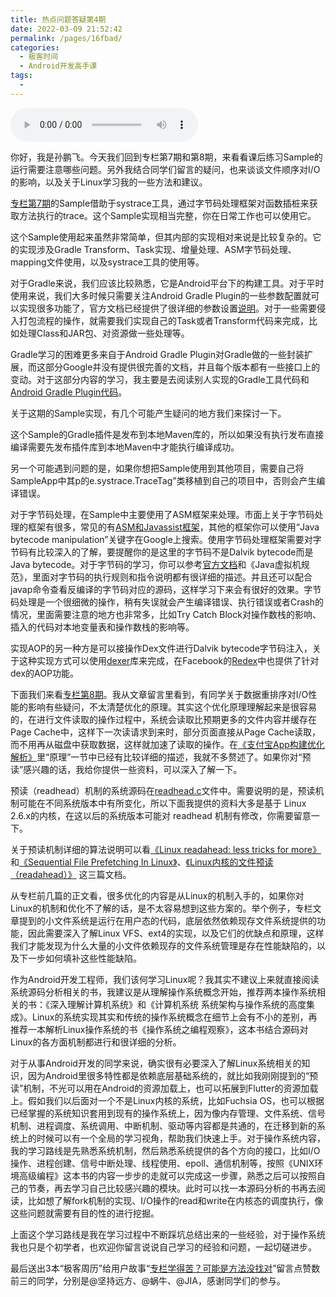 ```yaml
---
title: 热点问题答疑第4期
date: 2022-03-09 21:52:42
permalink: /pages/16fbad/
categories:
  - 极客时间
  - Android开发高手课
tags:
  - 
---
```

<audio title="练习Sample跑起来.热点问题答疑第4期" src="https://static001.geekbang.org/resource/audio/4a/04/4a0b0d36eab51f49f932bb3a72102704.mp3" controls="controls"></audio> 
<p>你好，我是孙鹏飞。今天我们回到专栏第7期和第8期，来看看课后练习Sample的运行需要注意哪些问题。另外我结合同学们留言的疑问，也来谈谈文件顺序对I/O的影响，以及关于Linux学习我的一些方法和建议。</p><p><a href="http://time.geekbang.org/column/article/73651">专栏第7期</a>的Sample借助于systrace工具，通过字节码处理框架对函数插桩来获取方法执行的trace。这个Sample实现相当完整，你在日常工作也可以使用它。</p><p>这个Sample使用起来虽然非常简单，但其内部的实现相对来说是比较复杂的。它的实现涉及Gradle Transform、Task实现、增量处理、ASM字节码处理、mapping文件使用，以及systrace工具的使用等。</p><p>对于Gradle来说，我们应该比较熟悉，它是Android平台下的构建工具。对于平时使用来说，我们大多时候只需要关注Android Gradle Plugin的一些参数配置就可以实现很多功能了，官方文档已经提供了很详细的参数设置<a href="https://developer.android.com/studio/build/?hl=zh-cn">说明</a>。对于一些需要侵入打包流程的操作，就需要我们实现自己的Task或者Transform代码来完成，比如处理Class和JAR包、对资源做一些处理等。</p><p>Gradle学习的困难更多来自于Android Gradle Plugin对Gradle做的一些封装扩展，而这部分Google并没有提供很完善的文档，并且每个版本都有一些接口上的变动。对于这部分内容的学习，我主要是去阅读别人实现的Gradle工具代码和<a href="https://android.googlesource.com/platform/tools/base/+/studio-3.2.1/build-system/">Android Gradle Plugin代码</a>。</p><!-- [[[read_end]]] --><p>关于这期的Sample实现，有几个可能产生疑问的地方我们来探讨一下。</p><p>这个Sample的Gradle插件是发布到本地Maven库的，所以如果没有执行发布直接编译需要先发布插件库到本地Maven中才能执行编译成功。</p><p>另一个可能遇到问题的是，如果你想把Sample使用到其他项目，需要自己将SampleApp中其p的e.systrace.TraceTag”类移植到自己的项目中，否则会产生编译错误。</p><p>对于字节码处理，在Sample中主要使用了ASM框架来处理。市面上关于字节码处理的框架有很多，常见的有<a href="https://www.infoq.cn/article/Living-Matrix-Bytecode-Manipulation">ASM和Javassist框架</a>，其他的框架你可以使用“Java bytecode manipulation”关键字在Google上搜索。使用字节码处理框架需要对字节码有比较深入的了解，要提醒你的是这里的字节码不是Dalvik bytecode而是Java bytecode。对于字节码的学习，你可以参考<a href="https://docs.oracle.com/javase/specs/jvms/se8/html/index.html">官方文档</a>和《Java虚拟机规范》，里面对字节码的执行规则和指令说明都有很详细的描述。并且还可以配合javap命令查看反编译的字节码对应的源码，这样学习下来会有很好的效果。字节码处理是一个很细微的操作，稍有失误就会产生编译错误、执行错误或者Crash的情况，里面需要注意的地方也非常多，比如Try Catch Block对操作数栈的影响、插入的代码对本地变量表和操作数栈的影响等。</p><p>实现AOP的另一种方是可以接操作Dex文件进行Dalvik bytecode字节码注入，关于这种实现方式可以使用<a href="https://android.googlesource.com/platform/tools/dexter/">dexer</a>库来完成，在Facebook的<a href="https://github.com/facebook/redex">Redex</a>中也提供了针对dex的AOP功能。</p><p>下面我们来看<a href="http://time.geekbang.org/column/article/74044">专栏第8期</a>。我从文章留言里看到，有同学关于数据重排序对I/O性能的影响有些疑问，不太清楚优化的原理。其实这个优化原理理解起来是很容易的，在进行文件读取的操作过程中，系统会读取比预期更多的文件内容并缓存在Page Cache中，这样下一次读请求到来时，部分页面直接从Page Cache读取，而不用再从磁盘中获取数据，这样就加速了读取的操作。在<a href="https://mp.weixin.qq.com/s/79tAFx6zi3JRG-ewoapIVQ">《支付宝App构建优化解析》</a>里“原理”一节中已经有比较详细的描述，我就不多赘述了。如果你对“预读”感兴趣的话，我给你提供一些资料，可以深入了解一下。</p><p>预读（readhead）机制的系统源码在<a href="https://github.com/torvalds/linux/blob/master/mm/readahead.c">readhead.c</a>文件中。需要说明的是，预读机制可能在不同系统版本中有所变化，所以下面我提供的资料大多是基于 Linux 2.6.x的内核，在这以后的系统版本可能对 readhead 机制有修改，你需要留意一下。</p><p>关于预读机制详细的算法说明可以看<a href="https://www.kernel.org/doc/ols/2007/ols2007v2-pages-273-284.pdf">《Linux readahead: less tricks for more》</a>和<a href="http://www.ece.eng.wayne.edu/~sjiang/Tsinghua-2010/linux-readahead.pdf">《Sequential File Prefetching In Linux》</a>、<a href="http://blog.51cto.com/wangergui/1841294">《Linux内核的文件预读（readahead）》</a> 这三篇文档。</p><p>从专栏前几篇的正文看，很多优化的内容是从Linux的机制入手的，如果你对Linux的机制和优化不了解的话，是不太容易想到这些方案的。举个例子，专栏文章提到的小文件系统是运行在用户态的代码，底层依然依赖现存文件系统提供的功能，因此需要深入了解Linux VFS、ext4的实现，以及它们的优缺点和原理，这样我们才能发现为什么大量的小文件依赖现存的文件系统管理是存在性能缺陷的，以及下一步如何填补这些性能缺陷。</p><p>作为Android开发工程师，我们该何学习Linux呢？我其实不建议上来就直接阅读系统源码分析相关的书，我建议是从理解操作系统概念开始，推荐两本操作系统相关的书：《深入理解计算机系统》和《计算机系统 系统架构与操作系统的高度集成》。Linux的系统实现其实和传统的操作系统概念在细节上会有不小的差别，再推荐一本解析Linux操作系统的书《操作系统之编程观察》，这本书结合源码对Linux的各方面机制都进行和很详细的分析。</p><p>对于从事Android开发的同学来说，确实很有必要深入了解Linux系统相关的知识，因为Android里很多特性都是依赖底层基础系统的，就比如我刚刚提到的“预读”机制，不光可以用在Android的资源加载上，也可以拓展到Flutter的资源加载上。假如我们以后面对一个不是Linux内核的系统，比如Fuchsia OS，也可以根据已经掌握的系统知识套用到现有的操作系统上，因为像内存管理、文件系统、信号机制、进程调度、系统调用、中断机制、驱动等内容都是共通的，在迁移到新的系统上的时候可以有一个全局的学习视角，帮助我们快速上手。对于操作系统内容，我的学习路线是先熟悉系统机制，然后熟悉系统提供的各个方向的接口，比如I/O操作、进程创建、信号中断处理、线程使用、epoll、通信机制等，按照《UNIX环境高级编程》这本书的内容一步步的走就可以完成这一步骤，熟悉之后可以按照自己的节奏，再去学习自己比较感兴趣的模块。此时可以找一本源码分析的书再去阅读，比如想了解fork机制的实现、I/O操作的read和write在内核态的调度执行，像这些问题就需要有目的性的进行挖掘。</p><p>上面这个学习路线是我在学习过程中不断踩坑总结出来的一些经验，对于操作系统我也只是个初学者，也欢迎你留言说说自己学习的经验和问题，一起切磋进步。</p><p>最后送出3本“极客周历”给用户故事“<a href="http://time.geekbang.org/column/article/77342">专栏学得苦？可能是方法没找对</a>”留言点赞数前三的同学，分别是<span class="orange">@坚持远方、@蜗牛、@JIA</span>，感谢同学们的参与。</p><p></p>